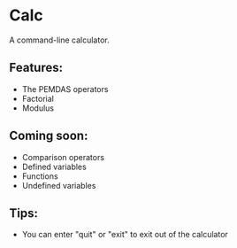 # Calc

A command-line calculator.

## Features:
- The PEMDAS operators
- Factorial
- Modulus

## Coming soon:
- Comparison operators
- Defined variables
- Functions
- Undefined variables

## Tips:
- You can enter "quit" or "exit" to exit out of the calculator
